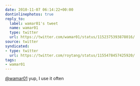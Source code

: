 ```yaml
---
date: 2010-11-07 06:14:22+00:00
dontinlinephotos: true
reply_to:
  label: wamar01's tweet
  name: wamar01
  type: twitter
  url: https://twitter.com/wamar01/status/1152375393878016/
source: twitter
syndicated:
- type: twitter
  url: https://twitter.com/roytang/status/1155478457425920/
tags:
- wamar01
---
```


[@wamar01](https://twitter.com/wamar01/) yup, I use it often